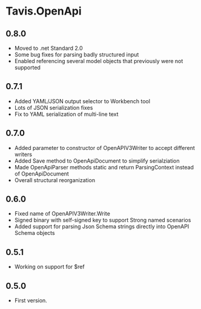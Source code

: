 # Tavis.OpenApi
## 0.8.0
- Moved to .net Standard 2.0
- Some bug fixes for parsing badly structured input
- Enabled referencing several model objects that previously were not supported
## 0.7.1 
- Added YAML/JSON output selector to Workbench tool
- Lots of JSON serialization fixes
- Fix to YAML serialization of multi-line text
## 0.7.0
- Added parameter to constructor of OpenAPIV3Writer to accept different writers
- Added Save method to OpenApiDocument to simplify serialziation
- Made OpenApiParser methods static and return ParsingContext instead of OpenApiDocument
- Overall structural reorganization

## 0.6.0
- Fixed name of OpenAPIV3Writer.Write
- Signed binary with self-signed key to support Strong named scenarios
- Added support for parsing Json Schema strings directly into OpenAPI Schema objects

## 0.5.1
- Working on support for $ref

## 0.5.0
- First version. 
